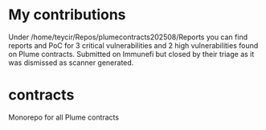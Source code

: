 # My contributions
Under /home/teycir/Repos/plumecontracts202508/Reports you can find reports and PoC for 3 critical vulnerabilities and 2 high vulnerabilities found on Plume contracts. Submitted on Immunefi but closed by their triage as it was dismissed as scanner generated. 


# contracts

Monorepo for all Plume contracts
